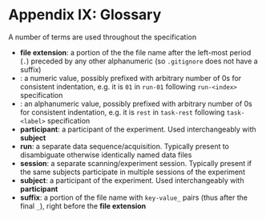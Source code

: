 # Appendix IX: Glossary

A number of terms are used throughout the specification

- **file extension**:
   a portion of the the file name after the left-most period (`.`) preceded by
   any other alphanumeric (so `.gitignore` does not have a suffix)
- **<index>**:
   a numeric value, possibly prefixed with arbitrary number of 0s for consistent
   indentation, e.g. it is `01` in `run-01` following `run-<index>` specification
- **<label>**:
   an alphanumeric value, possibly prefixed with arbitrary number of 0s for consistent
   indentation, e.g. it is `rest` in `task-rest` following `task-<label>` specification
- **participant**:
   a participant of the experiment. Used interchangeably with **subject**
- **run**:
   a separate data sequence/acquisition. Typically present to disambiguate
   otherwise identically named data files
- **session**:
   a separate scanning/experiment session. Typically present if the same 
   subjects participate in multiple sessions of the experiment 
- **subject**:
   a participant of the experiment. Used interchangeably with **participant**
- **suffix**:
   a portion of the file name with `key-value_` pairs (thus after the final `_`),
   right before the **file extension**